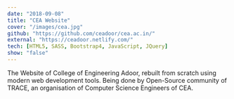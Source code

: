 ```yaml
---
date: "2018-09-08"
title: "CEA Website"
cover: "/images/cea.jpg"
github: "https://github.com/ceadoor/cea.ac.in/"
external: "https://ceadoor.netlify.com/"
tech: [HTML5, SASS, Bootstrap4, JavaScript, JQuery]
show: "false"
---
```


The Website of College of Engineering Adoor, rebuilt from scratch using modern web development tools. Being done by Open-Source community of TRACE, an organisation of Computer Science Engineers of CEA.
